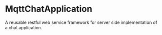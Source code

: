 # MqttChatApplication
A reusable restful web service framework for server side implementation of a chat application.
